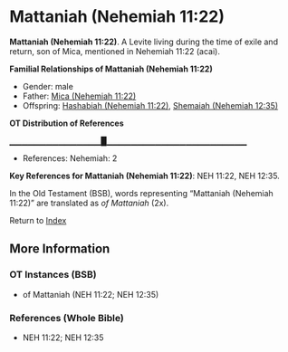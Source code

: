 # Mattaniah (Nehemiah 11:22)
**Mattaniah (Nehemiah 11:22)**. 
A Levite living during the time of exile and return, son of Mica, mentioned in Nehemiah 11:22 (acai). 




**Familial Relationships of Mattaniah (Nehemiah 11:22)**


* Gender: male
* Father: [Mica (Nehemiah 11:22)](Mica.3.md)
* Offspring: [Hashabiah (Nehemiah 11:22)](Hashabiah.9.md), [Shemaiah (Nehemiah 12:35)](Shemaiah.21.md)


**OT Distribution of References**

▁▁▁▁▁▁▁▁▁▁▁▁▁▁▁█▁▁▁▁▁▁▁▁▁▁▁▁▁▁▁▁▁▁▁▁▁▁▁
* References: Nehemiah: 2



**Key References for Mattaniah (Nehemiah 11:22)**: 
NEH 11:22, NEH 12:35. 


In the Old Testament (BSB), words representing “Mattaniah (Nehemiah 11:22)” are translated as 
*of Mattaniah* (2x). 




Return to [Index](00-Index.md)

## More Information

### OT Instances (BSB)

* of Mattaniah (NEH 11:22; NEH 12:35)



### References (Whole Bible)

* NEH 11:22; NEH 12:35



